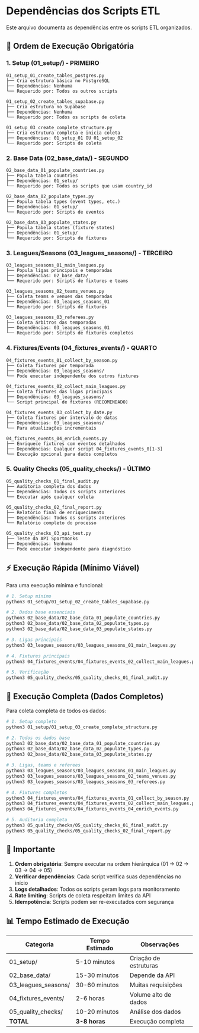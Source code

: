 # Dependências dos Scripts ETL

Este arquivo documenta as dependências entre os scripts ETL organizados.

## 🔄 Ordem de Execução Obrigatória

### 1. Setup (01_setup/) - PRIMEIRO
```
01_setup_01_create_tables_postgres.py
├── Cria estrutura básica no PostgreSQL
├── Dependências: Nenhuma
└── Requerido por: Todos os outros scripts

01_setup_02_create_tables_supabase.py  
├── Cria estrutura no Supabase
├── Dependências: Nenhuma
└── Requerido por: Todos os scripts de coleta

01_setup_03_create_complete_structure.py
├── Cria estrutura completa e inicia coleta
├── Dependências: 01_setup_01 OU 01_setup_02
└── Requerido por: Scripts de coleta
```

### 2. Base Data (02_base_data/) - SEGUNDO
```
02_base_data_01_populate_countries.py
├── Popula tabela countries
├── Dependências: 01_setup/
└── Requerido por: Todos os scripts que usam country_id

02_base_data_02_populate_types.py
├── Popula tabela types (event types, etc.)
├── Dependências: 01_setup/
└── Requerido por: Scripts de eventos

02_base_data_03_populate_states.py
├── Popula tabela states (fixture states)
├── Dependências: 01_setup/
└── Requerido por: Scripts de fixtures
```

### 3. Leagues/Seasons (03_leagues_seasons/) - TERCEIRO
```
03_leagues_seasons_01_main_leagues.py
├── Popula ligas principais e temporadas
├── Dependências: 02_base_data/
└── Requerido por: Scripts de fixtures e teams

03_leagues_seasons_02_teams_venues.py
├── Coleta teams e venues das temporadas
├── Dependências: 03_leagues_seasons_01
└── Requerido por: Scripts de fixtures

03_leagues_seasons_03_referees.py
├── Coleta árbitros das temporadas
├── Dependências: 03_leagues_seasons_01
└── Requerido por: Scripts de fixtures completos
```

### 4. Fixtures/Events (04_fixtures_events/) - QUARTO
```
04_fixtures_events_01_collect_by_season.py
├── Coleta fixtures por temporada
├── Dependências: 03_leagues_seasons/
└── Pode executar independente dos outros fixtures

04_fixtures_events_02_collect_main_leagues.py
├── Coleta fixtures das ligas principais
├── Dependências: 03_leagues_seasons/
└── Script principal de fixtures (RECOMENDADO)

04_fixtures_events_03_collect_by_date.py
├── Coleta fixtures por intervalo de datas
├── Dependências: 03_leagues_seasons/
└── Para atualizações incrementais

04_fixtures_events_04_enrich_events.py
├── Enriquece fixtures com eventos detalhados
├── Dependências: Qualquer script 04_fixtures_events_0[1-3]
└── Execução opcional para dados completos
```

### 5. Quality Checks (05_quality_checks/) - ÚLTIMO
```
05_quality_checks_01_final_audit.py
├── Auditoria completa dos dados
├── Dependências: Todos os scripts anteriores
└── Executar após qualquer coleta

05_quality_checks_02_final_report.py
├── Relatório final de enriquecimento
├── Dependências: Todos os scripts anteriores
└── Relatório completo do processo

05_quality_checks_03_api_test.py
├── Teste da API Sportmonks
├── Dependências: Nenhuma
└── Pode executar independente para diagnóstico
```

## ⚡ Execução Rápida (Mínimo Viável)

Para uma execução mínima e funcional:

```bash
# 1. Setup mínimo
python3 01_setup/01_setup_02_create_tables_supabase.py

# 2. Dados base essenciais
python3 02_base_data/02_base_data_01_populate_countries.py
python3 02_base_data/02_base_data_02_populate_types.py
python3 02_base_data/02_base_data_03_populate_states.py

# 3. Ligas principais
python3 03_leagues_seasons/03_leagues_seasons_01_main_leagues.py

# 4. Fixtures principais
python3 04_fixtures_events/04_fixtures_events_02_collect_main_leagues.py

# 5. Verificação
python3 05_quality_checks/05_quality_checks_01_final_audit.py
```

## 🔧 Execução Completa (Dados Completos)

Para coleta completa de todos os dados:

```bash
# 1. Setup completo
python3 01_setup/01_setup_03_create_complete_structure.py

# 2. Todos os dados base
python3 02_base_data/02_base_data_01_populate_countries.py
python3 02_base_data/02_base_data_02_populate_types.py
python3 02_base_data/02_base_data_03_populate_states.py

# 3. Ligas, teams e referees
python3 03_leagues_seasons/03_leagues_seasons_01_main_leagues.py
python3 03_leagues_seasons/03_leagues_seasons_02_teams_venues.py
python3 03_leagues_seasons/03_leagues_seasons_03_referees.py

# 4. Fixtures completos
python3 04_fixtures_events/04_fixtures_events_01_collect_by_season.py
python3 04_fixtures_events/04_fixtures_events_02_collect_main_leagues.py
python3 04_fixtures_events/04_fixtures_events_04_enrich_events.py

# 5. Auditoria completa
python3 05_quality_checks/05_quality_checks_01_final_audit.py
python3 05_quality_checks/05_quality_checks_02_final_report.py
```

## 🚨 Importante

1. **Ordem obrigatória**: Sempre executar na ordem hierárquica (01 → 02 → 03 → 04 → 05)
2. **Verificar dependências**: Cada script verifica suas dependências no início
3. **Logs detalhados**: Todos os scripts geram logs para monitoramento
4. **Rate limiting**: Scripts de coleta respeitam limites da API
5. **Idempotência**: Scripts podem ser re-executados com segurança

## 📊 Tempo Estimado de Execução

| Categoria | Tempo Estimado | Observações |
|-----------|----------------|-------------|
| 01_setup/ | 5-10 minutos | Criação de estruturas |
| 02_base_data/ | 15-30 minutos | Depende da API |
| 03_leagues_seasons/ | 30-60 minutos | Muitas requisições |
| 04_fixtures_events/ | 2-6 horas | Volume alto de dados |
| 05_quality_checks/ | 10-20 minutos | Análise dos dados |
| **TOTAL** | **3-8 horas** | Execução completa |
